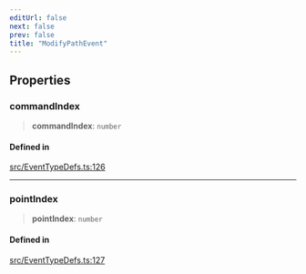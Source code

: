 ```yaml
---
editUrl: false
next: false
prev: false
title: "ModifyPathEvent"
---
```


## Properties

### commandIndex

> **commandIndex**: `number`

#### Defined in

[src/EventTypeDefs.ts:126](https://github.com/fabricjs/fabric.js/blob/5c1240d8b4662e45868dd33f385f941de21c8e9c/src/EventTypeDefs.ts#L126)

***

### pointIndex

> **pointIndex**: `number`

#### Defined in

[src/EventTypeDefs.ts:127](https://github.com/fabricjs/fabric.js/blob/5c1240d8b4662e45868dd33f385f941de21c8e9c/src/EventTypeDefs.ts#L127)

